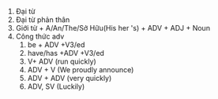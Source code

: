 1. Đại từ
2. Đại từ phản thân
3. Giới từ + A/An/The/Sở Hữu(His her 's) + ADV + ADJ + Noun
4. Công thức adv
	1. be + ADV +V3/ed
	2. have/has +ADV +V3/ed
	3. V+ ADV (run quickly)
	4. ADV + V (We proudly announce)
	5. ADV + ADV (very quickly)
	6. ADV, SV (Luckily)